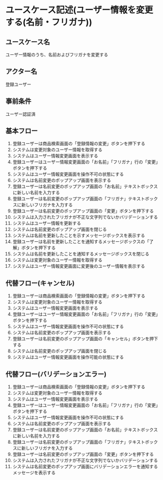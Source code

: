 # ユースケース記述(ユーザー情報を変更する(名前・フリガナ))

## ユースケース名

ユーザー情報のうち、名前およびフリガナを変更する

## アクター名

登録ユーザー

## 事前条件

ユーザー認証済

## 基本フロー

1. 登録ユーザーは商品検索画面の「登録情報の変更」ボタンを押下する
1. システムは変更対象のユーザー情報を取得する
1. システムはユーザー情報変更画面を表示する
1. 登録ユーザーはユーザー情報変更画面の「お名前」「フリガナ」行の「変更」ボタンを押下する
1. システムはユーザー情報変更画面を操作不可の状態にする
1. システムは名前変更のポップアップ画面を表示する
1. 登録ユーザーは名前変更のポップアップ画面の「お名前」テキストボックスに新しい名前を入力する
1. 登録ユーザーは名前変更のポップアップ画面の「フリガナ」テキストボックスに新しいフリガナを入力する
1. 登録ユーザーは名前変更のポップアップ画面の「変更」ボタンを押下する
1. システムは入力されたフリガナが不正な文字列でないかバリデーションする
1. システムはユーザー情報を更新する
1. システムは名前変更のポップアップ画面を閉じる
1. システムは名前を更新したことを示すメッセージボックスを表示する
1. 登録ユーザーは名前を更新したことを通知するメッセージボックスの「了解」ボタンを押下する
1. システムは名前を更新したことを通知するメッセージボックスを閉じる
1. システムは変更対象のユーザー情報を取得する
1. システムはユーザー情報変更画面に変更後のユーザー情報を表示する

## 代替フロー(キャンセル)

1. 登録ユーザーは商品検索画面の「登録情報の変更」ボタンを押下する
1. システムは変更対象のユーザー情報を取得する
1. システムはユーザー情報変更画面を表示する
1. 登録ユーザーはユーザー情報変更画面の「お名前」「フリガナ」行の「変更」ボタンを押下する
1. システムはユーザー情報変更画面を操作不可の状態にする
1. システムは名前変更のポップアップ画面を表示する
1. 登録ユーザーは名前変更のポップアップ画面の「キャンセル」ボタンを押下する
1. システムは名前変更のポップアップ画面を閉じる
1. システムはユーザー情報変更画面を操作可能の状態にする

## 代替フロー(バリデーションエラー)

1. 登録ユーザーは商品検索画面の「登録情報の変更」ボタンを押下する
1. システムは変更対象のユーザー情報を取得する
1. システムはユーザー情報変更画面を表示する
1. 登録ユーザーはユーザー情報変更画面の「お名前」「フリガナ」行の「変更」ボタンを押下する
1. システムはユーザー情報変更画面を操作不可の状態にする
1. システムは名前変更のポップアップ画面を表示する
1. 登録ユーザーは名前変更のポップアップ画面の「お名前」テキストボックスに新しい名前を入力する
1. 登録ユーザーは名前変更のポップアップ画面の「フリガナ」テキストボックスに新しいフリガナを入力する
1. 登録ユーザーは名前変更のポップアップ画面の「変更」ボタンを押下する
1. システムは入力されたフリガナが不正な文字列でないかバリデーションする
1. システムは名前変更のポップアップ画面にバリデーションエラーを通知するメッセージを表示する
